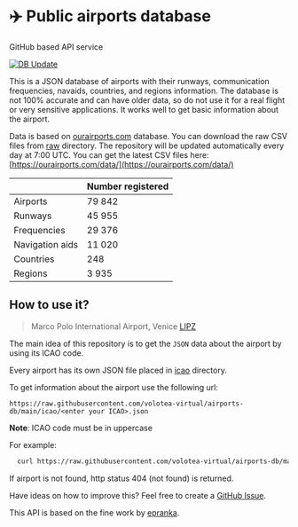 # ✈️ Public airports database

GitHub based API service

[![DB Update](https://github.com/volotea-virtual/airports-db/actions/workflows/db-update.yml/badge.svg?branch=main)](https://github.com/volotea-virtual/airports-db/actions/workflows/db-update.yml)

This is a JSON database of airports with their runways, communication frequencies, navaids, countries, and regions information. The database is not 100% accurate and can have older data, so do not use it for a real flight or very sensitive applications. It works well to get basic information about the airport.

Data is based on [ourairports.com](https://ourairports.com/) database. You can download the raw CSV files from [raw](https://github.com/volotea-virtual/airports-db/tree/main/raw) directory.
The repository will be updated automatically every day at 7:00 UTC. You can get the latest CSV files here: [https://ourairports.com/data/](https://ourairports.com/data/)

|                 | Number registered |
| --------------- | ----------------- |
| Airports        | 79 842            |
| Runways         | 45 955            |
| Frequencies     | 29 376            |
| Navigation aids | 11 020            |
| Countries       | 248               |
| Regions         | 3 935             |

## How to use it?

> Marco Polo International Airport, Venice [LIPZ](https://github.com/volotea-virtual/airports-db/blob/main/icao/LIPZ.json)

The main idea of this repository is to get the `JSON` data about the airport by using its ICAO code.

Every airport has its own JSON file placed in [icao](https://github.com/volotea-virutal/airports-db/tree/main/icao) directory.

To get information about the airport use the following url:

`https://raw.githubusercontent.com/volotea-virtual/airports-db/main/icao/<enter your ICAO>.json`

**Note**: ICAO code must be in uppercase

For example:

```bash
  curl https://raw.githubusercontent.com/volotea-virtual/airports-db/main/icao/LIPZ.json
```

If airport is not found, http status 404 (not found) is returned.

Have ideas on how to improve this? Feel free to create a [GitHub Issue](https://github.com/volotea-virtual/airports-db/issues).

This API is based on the fine work by [epranka](https://github.com/epranka/airports-db).
